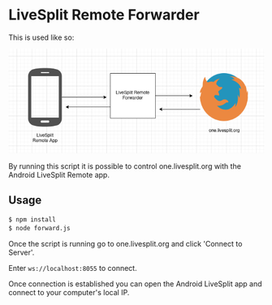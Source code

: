 # LiveSplit Remote Forwarder

This is used like so:

![Setup](live-split-setup.png)

By running this script it is possible to control one.livesplit.org with the Android LiveSplit Remote app.

## Usage

```bash
$ npm install
$ node forward.js
```

Once the script is running go to one.livesplit.org and click 'Connect to Server'.

Enter `ws://localhost:8055` to connect.

Once connection is established you can open the Android LiveSplit app and connect to your computer's local IP.